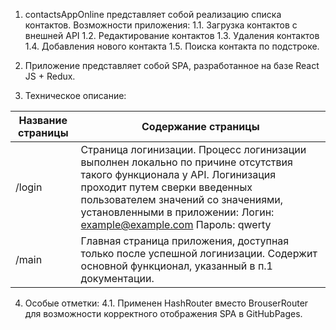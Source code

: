 1. contactsAppOnline представляет собой реализацию списка контактов.
Возможности приложения:
1.1. Загрузка контактов с внешней API 
1.2. Редактирование контактов
1.3. Удаления контактов
1.4. Добавления нового контакта
1.5. Поиска контакта по подстроке.

2. Приложение представляет собой SPA, разработанное на базе React JS + Redux.

3. Техническое описание:

Название страницы  | Содержание страницы
-------------------|----------------------
/login             | Страница логинизации. Процесс логинизации выполнен локально по причине отсутствия такого функционала у API. Логинизация проходит путем сверки введенных пользователем значений со значениями, установленными в приложении: Логин: example@example.com Пароль: qwerty
/main              | Главная страница приложения, доступная только после успешной логинизации. Содержит основной функционал, указанный в п.1 документации.

4. Особые отметки:
4.1. Применен HashRouter вместо BrouserRouter для возможности корректного отображения SPA в GitHubPages.
